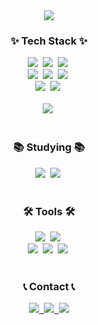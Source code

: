 <div align="center">
    <img src="https://github.com/user-attachments/assets/39b7f25c-2d8d-4625-91ee-c626d1efc0f6" />
</div>

<h3 align="center">✨ Tech Stack ✨</h3>
<div align="center">
    <img src="https://img.shields.io/badge/react-20232a.svg?style=for-the-badge&logo=react&logoColor=61DAFB" />&nbsp
    <img src="https://img.shields.io/badge/javascript-F7DF1E.svg?style=for-the-badge&logo=javascript&logoColor=20232a" />&nbsp
    <img src="https://img.shields.io/badge/typescript-007ACC.svg?style=for-the-badge&logo=typescript&logoColor=white" />&nbsp
  
</div>

<div align="center">
    <img src="https://img.shields.io/badge/styled--components-DB7093?style=for-the-badge&logo=styled-components&logoColor=ffd35b" />&nbsp
    <img src="https://img.shields.io/badge/html5-E34F26.svg?style=for-the-badge&logo=html5&logoColor=white" />&nbsp
    <img src="https://img.shields.io/badge/css3-1572B6.svg?style=for-the-badge&logo=css3&logoColor=white" />&nbsp
</div>

<div align="center">
    <img src="https://img.shields.io/badge/vanilla extract/css-F79EBC?style=for-the-badge&logoColor=ffd35b" />&nbsp
    <img src="https://img.shields.io/badge/emotion/css-D26AC2?style=for-the-badge&logoColor=white" />&nbsp
</div>

<br>

<div align="center">
  <img src="https://img.shields.io/badge/python-3670A0?style=for-the-badge&logo=python&logoColor=ffdd54" />&nbsp
</div>

<br>

<h3 align="center">📚 Studying 📚</h3>
<div align="center">
    <img src="https://img.shields.io/badge/React%20Query-FF4154?style=for-the-badge&logo=react%20query&logoColor=white" />&nbsp
    <img src="https://img.shields.io/badge/Next.js-000000?style=for-the-badge&logo=Next.js&logoColor=white" />&nbsp
</div>

<br>

<h3 align="center">🛠 Tools 🛠</h3>
<div align="center">
  <img src="https://img.shields.io/badge/git-F05033.svg?style=for-the-badge&logo=git&logoColor=white" />&nbsp
  <img src="https://img.shields.io/badge/github-181717.svg?style=for-the-badge&logo=github&logoColor=white" />&nbsp
</div>

<div align="center">
    <img src="https://img.shields.io/badge/Notion-F3F3F3.svg?style=for-the-badge&logo=notion&logoColor=black" />&nbsp
  <img src="https://img.shields.io/badge/figma-F24E1E.svg?style=for-the-badge&logo=figma&logoColor=white" />&nbsp
    <img src="https://img.shields.io/badge/Jira-0052CC?style=for-the-badge&logo=Jira&logoColor=white" />&nbsp
</div>

<br>

<h3 align="center">📞 Contact 📞</h3>
<div align="center">
     <a href="https://velog.io/@dbe0717">
    <img src="https://img.shields.io/badge/Velog-1EBC8F?style=flat-square&logo=velog&logoColor=white" />&nbsp
  </a>
  <a href="mailto:yoonjiwon33@gmail.com">
    <img
      src="https://img.shields.io/badge/yoonjiwon33@gmail.com-D14836?style=flat-square&logo=gmail&logoColor=white"/>&nbsp
  </a>
   <a href="https://www.instagram.com/yoonbly_97">
       <img src="https://img.shields.io/badge/Instagram-E4405F?style=flat-square&logo=Instagram&logoColor=white"/>
    </a>
</div>

